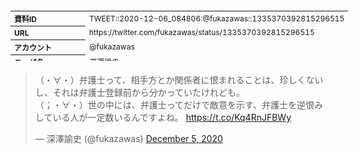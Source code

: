 <table style="font-size: 9pt; width: 610px; margin-bottom: 20px; height: 80px;">
<tbody>
    <tr>
        <th align=left>資料ID</th>
        <td align=left>TWEET::2020-12-06_084806:@fukazawas::1335370392815296515</td>
    </tr>
    <tr>
        <th align=left>URL</th>
        <td align=left>https://twitter.com/fukazawas/status/1335370392815296515</td>
    </tr>
    <tr>
        <th align=left>アカウント</th>
        <td align=left>@fukazawas</td>
    </tr>
    <tr>
        <th align=left>ユーザ名</th>
        <td align=left>深澤諭史</td>
    </tr>
    <tr>
        <th align=left>ツイートの記録日時</th>
        <td align=left>created_at 2022-08-24_1103</td>
    </tr>
</tbody>
</table>
<blockquote class="twitter-tweet" data-width="450"  data-lang="ja"><p lang="ja" dir="ltr">（・∀・）弁護士って、相手方とか関係者に恨まれることは、珍しくないし、それは弁護士登録前から分かっていたけれども。<br>（；・∀・）世の中には、弁護士ってだけで敵意を示す、弁護士を逆恨みしている人が一定数いるんですよね。 <a href="https://t.co/Kq4RnJFBWy">https://t.co/Kq4RnJFBWy</a></p>&mdash; 深澤諭史 (@fukazawas) <a href="https://twitter.com/fukazawas/status/1335370392815296515?ref_src=twsrc%5Etfw">December 5, 2020</a></blockquote>
<script async src="https://platform.twitter.com/widgets.js" charset="utf-8"></script>


